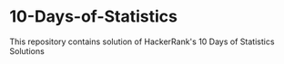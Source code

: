 # 10-Days-of-Statistics
This repository contains solution of HackerRank's 10 Days of Statistics Solutions 
